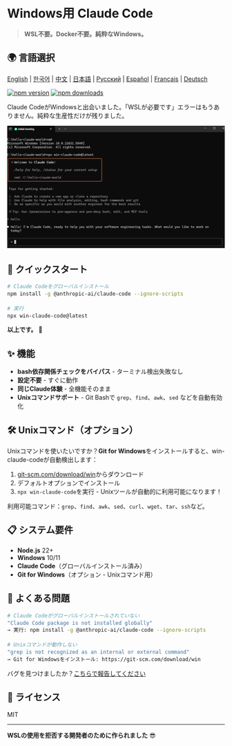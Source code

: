 # Windows用 Claude Code

> **WSL不要。Docker不要。純粋なWindows。**

## 🌍 言語選択

[English](../../README.md) | [한국어](README.ko.md) | [中文](README.zh.md) | [日本語](README.ja.md) | [Русский](README.ru.md) | [Español](README.es.md) | [Français](README.fr.md) | [Deutsch](README.de.md)

[![npm version](https://img.shields.io/npm/v/win-claude-code.svg)](https://npmjs.com/package/win-claude-code)
[![npm downloads](https://img.shields.io/npm/dm/win-claude-code.svg)](https://npmjs.com/package/win-claude-code)

Claude CodeがWindowsと出会いました。「WSLが必要です」エラーはもうありません。純粋な生産性だけが残りました。

![a.png](../../images/a.png)

## 🚀 クイックスタート

```bash
# Claude Codeをグローバルインストール
npm install -g @anthropic-ai/claude-code --ignore-scripts

# 実行
npx win-claude-code@latest
```

**以上です。** 🎉

## ✨ 機能

- **bash依存関係チェックをバイパス** - ターミナル検出失敗なし
- **設定不要** - すぐに動作
- **同じClaude体験** - 全機能そのまま
- **Unixコマンドサポート** - Git Bashで `grep`、`find`、`awk`、`sed` などを自動有効化

## 🛠️ Unixコマンド（オプション）

Unixコマンドを使いたいですか？**Git for Windows**をインストールすると、win-claude-codeが自動検出します：

1. [git-scm.com/download/win](https://git-scm.com/download/win)からダウンロード
2. デフォルトオプションでインストール
3. `npx win-claude-code`を実行 - Unixツールが自動的に利用可能になります！

利用可能コマンド：`grep`、`find`、`awk`、`sed`、`curl`、`wget`、`tar`、`ssh`など。

## 📋 システム要件

- **Node.js** 22+
- **Windows** 10/11
- **Claude Code**（グローバルインストール済み）
- **Git for Windows**（オプション - Unixコマンド用）

## 🐛 よくある問題

```bash
# Claude Codeがグローバルインストールされていない
"Claude Code package is not installed globally"
→ 実行: npm install -g @anthropic-ai/claude-code --ignore-scripts

# Unixコマンドが動作しない
"grep is not recognized as an internal or external command"
→ Git for Windowsをインストール: https://git-scm.com/download/win
```

バグを見つけましたか？[こちらで報告してください](https://github.com/somersby10ml/win-claude-code/issues)

## 📜 ライセンス

MIT

---

**WSLの使用を拒否する開発者のために作られました** 😎